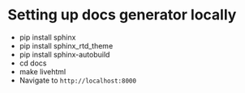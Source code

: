 # Setting up docs generator locally

- pip install sphinx
- pip install sphinx_rtd_theme
- pip install sphinx-autobuild
- cd docs
- make livehtml
- Navigate to `http://localhost:8000`
